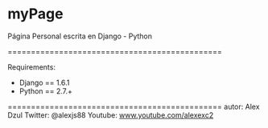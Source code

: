 myPage
======

Página Personal escrita en Django - Python


==============================================

Requirements:

- Django == 1.6.1
- Python == 2.7.+

==============================================
autor: Alex Dzul
Twitter: @alexjs88
Youtube: www.youtube.com/alexexc2
